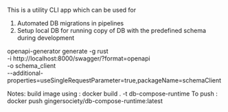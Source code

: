 This is a utility CLI app which can be used for

1. Automated DB migrations in pipelines
2. Setup local DB for running copy of DB with the predefined schema during development


openapi-generator generate -g rust \
 -i http://localhost:8000/swagger/\?format\=openapi \
 -o schema_client \
 --additional-properties=useSingleRequestParameter=true,packageName=schemaClient



Notes:
build image using : docker build . -t db-compose-runtime
To push : docker push gingersociety/db-compose-runtime:latest